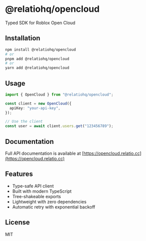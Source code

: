 # @relatiohq/opencloud

Typed SDK for Roblox Open Cloud

## Installation

```bash
npm install @relatiohq/opencloud
# or
pnpm add @relatiohq/opencloud
# or
yarn add @relatiohq/opencloud
```

## Usage

```typescript
import { OpenCloud } from "@relatiohq/opencloud";

const client = new OpenCloud({
  apiKey: "your-api-key",
});

// Use the client
const user = await client.users.get("123456789");
```

## Documentation

Full API documentation is available at [https://opencloud.relatio.cc](https://opencloud.relatio.cc)

## Features

- Type-safe API client
- Built with modern TypeScript
- Tree-shakeable exports
- Lightweight with zero dependencies
- Automatic retry with exponential backoff

## License

MIT
